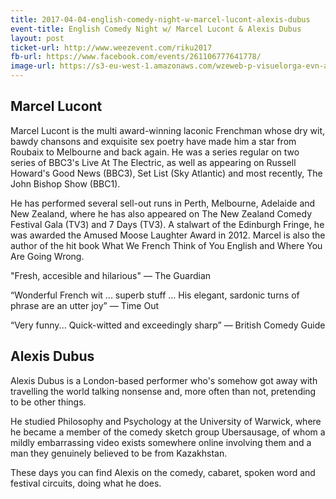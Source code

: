 ```yaml
---
title: 2017-04-04-english-comedy-night-w-marcel-lucont-alexis-dubus
event-title: English Comedy Night w/ Marcel Lucont & Alexis Dubus
layout: post
ticket-url: http://www.weezevent.com/riku2017
fb-url: https://www.facebook.com/events/261106777641778/
image-url: https://s3-eu-west-1.amazonaws.com/wzeweb-p-visuelorga-evn-affiche-thumb/affiche_220960.thumb53700.1483281861.jpg
---
```


## Marcel Lucont
 
Marcel Lucont is the multi award-winning laconic Frenchman whose dry wit, bawdy chansons and exquisite sex poetry have made him a star from Roubaix to Melbourne and back again. He was a series regular on two series of BBC3's Live At The Electric, as well as appearing on Russell Howard's Good News (BBC3), Set List (Sky Atlantic) and most recently, The John Bishop Show (BBC1).
 
He has performed several sell-out runs in Perth, Melbourne, Adelaide and New Zealand, where he has also appeared on The New Zealand Comedy Festival Gala (TV3) and 7 Days (TV3). A stalwart of the Edinburgh Fringe, he was awarded the Amused Moose Laughter Award in 2012. Marcel is also the author of the hit book What We French Think of You English and Where You Are Going Wrong.
 
"Fresh, accesible and hilarious" &mdash; The Guardian

“Wonderful French wit ... superb stuff ... His elegant, sardonic turns of phrase are an utter joy” &mdash; Time Out

“Very funny... Quick-witted and exceedingly sharp” &mdash; British Comedy Guide 
 
## Alexis Dubus
 
Alexis Dubus is a London-based performer who's somehow got away with travelling the world talking nonsense and, more often than not, pretending to be other things.
 
He studied Philosophy and Psychology at the University of Warwick, where he became a member of the comedy sketch group Ubersausage, of whom a mildly embarrassing video exists somewhere online involving them and a man they genuinely believed to be from Kazakhstan.
 
These days you can find Alexis on the comedy, cabaret, spoken word and festival circuits, doing what he does.
